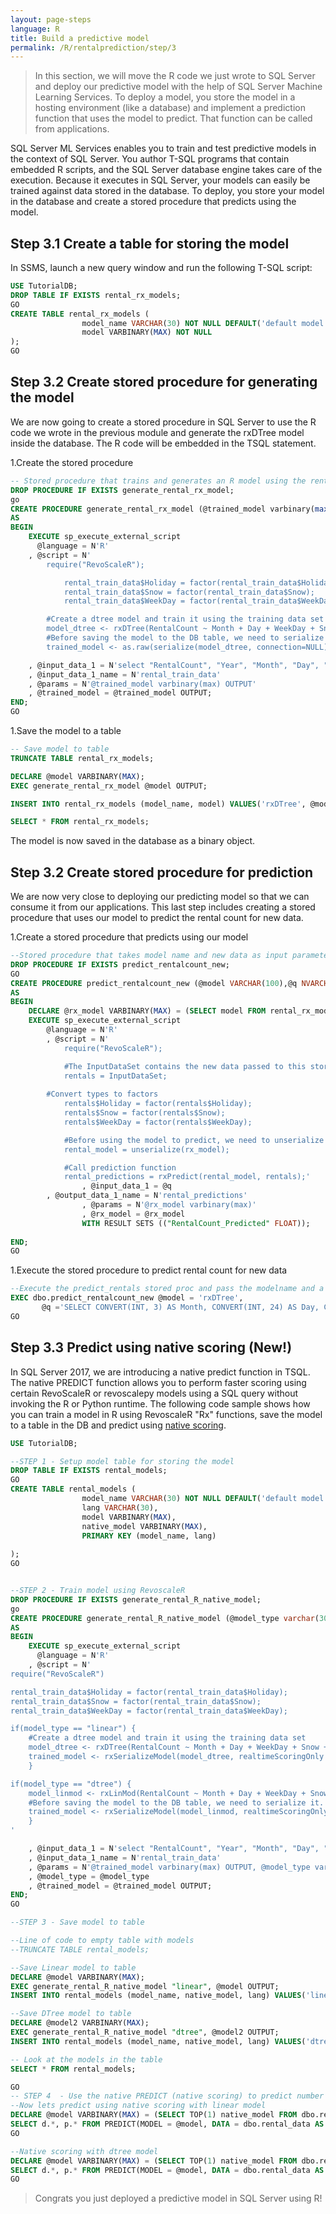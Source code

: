 ```yaml
---
layout: page-steps
language: R
title: Build a predictive model
permalink: /R/rentalprediction/step/3
---
```




>In this section, we will move the R code we just wrote to SQL Server and deploy our predictive model with the help of SQL Server Machine Learning Services.
>To deploy a model, you store the model in a hosting environment (like a database) and implement a prediction function that uses the model to predict.  That function can be called from applications.

SQL Server ML Services enables you to train and test predictive models in the context of SQL Server. You author T-SQL programs that contain embedded R scripts, and the SQL Server database engine takes care of the execution. Because it executes in SQL Server, your models can easily be trained against data stored in the database.
To deploy, you store your model in the database and create a stored procedure that predicts using the model.


## Step 3.1 Create a table for storing the model

In SSMS, launch a new query window and run the following T-SQL script:

```sql
USE TutorialDB;
DROP TABLE IF EXISTS rental_rx_models;
GO
CREATE TABLE rental_rx_models (
                model_name VARCHAR(30) NOT NULL DEFAULT('default model') PRIMARY KEY,
                model VARBINARY(MAX) NOT NULL
);
GO
```

## Step 3.2 Create stored procedure for generating the model

We are now going to create a stored procedure in SQL Server to use the R code we wrote in the previous module and generate the rxDTree model inside the database.
The R code will be embedded in the TSQL statement.

1.Create the stored procedure

```sql
-- Stored procedure that trains and generates an R model using the rental_data and a decision tree algorithm
DROP PROCEDURE IF EXISTS generate_rental_rx_model;
go
CREATE PROCEDURE generate_rental_rx_model (@trained_model varbinary(max) OUTPUT)
AS
BEGIN
    EXECUTE sp_execute_external_script
      @language = N'R'
    , @script = N'
        require("RevoScaleR");

			rental_train_data$Holiday = factor(rental_train_data$Holiday);
            rental_train_data$Snow = factor(rental_train_data$Snow);
            rental_train_data$WeekDay = factor(rental_train_data$WeekDay);

        #Create a dtree model and train it using the training data set
        model_dtree <- rxDTree(RentalCount ~ Month + Day + WeekDay + Snow + Holiday, data = rental_train_data);
        #Before saving the model to the DB table, we need to serialize it
        trained_model <- as.raw(serialize(model_dtree, connection=NULL));'

    , @input_data_1 = N'select "RentalCount", "Year", "Month", "Day", "WeekDay", "Snow", "Holiday" from dbo.rental_data where Year < 2015'
    , @input_data_1_name = N'rental_train_data'
    , @params = N'@trained_model varbinary(max) OUTPUT'
    , @trained_model = @trained_model OUTPUT;
END;
GO
```
1.Save the model to a table
```sql
-- Save model to table 
TRUNCATE TABLE rental_rx_models;

DECLARE @model VARBINARY(MAX);
EXEC generate_rental_rx_model @model OUTPUT;

INSERT INTO rental_rx_models (model_name, model) VALUES('rxDTree', @model);

SELECT * FROM rental_rx_models;
```

The model is now saved in the database as a binary object.

## Step 3.2 Create stored procedure for prediction

We are now very close to deploying our predicting model so that we can consume it from our applications.
This last step includes creating a stored procedure that uses our model to predict the rental count for new data.

1.Create a stored procedure that predicts using our model

```sql
--Stored procedure that takes model name and new data as input parameters and predicts the rental count for the new data
DROP PROCEDURE IF EXISTS predict_rentalcount_new;
GO
CREATE PROCEDURE predict_rentalcount_new (@model VARCHAR(100),@q NVARCHAR(MAX))
AS
BEGIN
    DECLARE @rx_model VARBINARY(MAX) = (SELECT model FROM rental_rx_models WHERE model_name = @model);
    EXECUTE sp_execute_external_script 
        @language = N'R'
        , @script = N'
            require("RevoScaleR");

            #The InputDataSet contains the new data passed to this stored proc. We will use this data to predict.
            rentals = InputDataSet;
            
        #Convert types to factors
            rentals$Holiday = factor(rentals$Holiday);
            rentals$Snow = factor(rentals$Snow);
            rentals$WeekDay = factor(rentals$WeekDay);

            #Before using the model to predict, we need to unserialize it
            rental_model = unserialize(rx_model);

            #Call prediction function
            rental_predictions = rxPredict(rental_model, rentals);'
                , @input_data_1 = @q
        , @output_data_1_name = N'rental_predictions'
                , @params = N'@rx_model varbinary(max)'
                , @rx_model = @rx_model
                WITH RESULT SETS (("RentalCount_Predicted" FLOAT));
   
END;
GO
```

1.Execute the stored procedure to predict rental count for new data  

```sql
--Execute the predict_rentals stored proc and pass the modelname and a query string with a set of features we want to use to predict the rental count
EXEC dbo.predict_rentalcount_new @model = 'rxDTree',
       @q ='SELECT CONVERT(INT, 3) AS Month, CONVERT(INT, 24) AS Day, CONVERT(INT, 4) AS WeekDay, CONVERT(INT, 1) AS Snow, CONVERT(INT, 1) AS Holiday';
GO
```

## Step 3.3 Predict using native scoring (New!)
In SQL Server 2017, we are introducing a native predict function in TSQL. The native PREDICT function allows you to perform faster scoring using certain RevoScaleR or revoscalepy models using a SQL query without invoking the R or Python runtime. The following code sample shows how you can train a model in R using RevoscaleR "Rx" functions, save the model to a table in the DB and predict using [native scoring](https://docs.microsoft.com/en-us/sql/advanced-analytics/sql-native-scoring).

```sql
USE TutorialDB;

--STEP 1 - Setup model table for storing the model
DROP TABLE IF EXISTS rental_models;
GO
CREATE TABLE rental_models (
                model_name VARCHAR(30) NOT NULL DEFAULT('default model'),
                lang VARCHAR(30),
				model VARBINARY(MAX),
				native_model VARBINARY(MAX),
				PRIMARY KEY (model_name, lang)
				
);
GO


--STEP 2 - Train model using RevoscaleR
DROP PROCEDURE IF EXISTS generate_rental_R_native_model;
go
CREATE PROCEDURE generate_rental_R_native_model (@model_type varchar(30), @trained_model varbinary(max) OUTPUT)
AS
BEGIN
    EXECUTE sp_execute_external_script
      @language = N'R'
    , @script = N'
require("RevoScaleR")

rental_train_data$Holiday = factor(rental_train_data$Holiday);
rental_train_data$Snow = factor(rental_train_data$Snow);
rental_train_data$WeekDay = factor(rental_train_data$WeekDay);

if(model_type == "linear") {
	#Create a dtree model and train it using the training data set
	model_dtree <- rxDTree(RentalCount ~ Month + Day + WeekDay + Snow + Holiday, data = rental_train_data);
	trained_model <- rxSerializeModel(model_dtree, realtimeScoringOnly = TRUE);
	}

if(model_type == "dtree") {
	model_linmod <- rxLinMod(RentalCount ~ Month + Day + WeekDay + Snow + Holiday, data = rental_train_data);
	#Before saving the model to the DB table, we need to serialize it. This time, as a native scoring model
	trained_model <- rxSerializeModel(model_linmod, realtimeScoringOnly = TRUE);
	}	
'

    , @input_data_1 = N'select "RentalCount", "Year", "Month", "Day", "WeekDay", "Snow", "Holiday" from dbo.rental_data where Year < 2015'
    , @input_data_1_name = N'rental_train_data'
    , @params = N'@trained_model varbinary(max) OUTPUT, @model_type varchar(30)'
	, @model_type = @model_type
    , @trained_model = @trained_model OUTPUT;
END;
GO

--STEP 3 - Save model to table

--Line of code to empty table with models
--TRUNCATE TABLE rental_models;

--Save Linear model to table
DECLARE @model VARBINARY(MAX);
EXEC generate_rental_R_native_model "linear", @model OUTPUT;
INSERT INTO rental_models (model_name, native_model, lang) VALUES('linear_model', @model, 'R');

--Save DTree model to table
DECLARE @model2 VARBINARY(MAX);
EXEC generate_rental_R_native_model "dtree", @model2 OUTPUT;
INSERT INTO rental_models (model_name, native_model, lang) VALUES('dtree_model', @model2, 'R');

-- Look at the models in the table
SELECT * FROM rental_models;

GO
-- STEP 4  - Use the native PREDICT (native scoring) to predict number of rentals for both models
--Now lets predict using native scoring with linear model
DECLARE @model VARBINARY(MAX) = (SELECT TOP(1) native_model FROM dbo.rental_models WHERE model_name = 'linear_model' AND lang = 'R');
SELECT d.*, p.* FROM PREDICT(MODEL = @model, DATA = dbo.rental_data AS d) WITH(RentalCount_Pred float) AS p;
GO

--Native scoring with dtree model
DECLARE @model VARBINARY(MAX) = (SELECT TOP(1) native_model FROM dbo.rental_models WHERE model_name = 'dtree_model' AND lang = 'R');
SELECT d.*, p.* FROM PREDICT(MODEL = @model, DATA = dbo.rental_data AS d) WITH(RentalCount_Pred float) AS p;
GO

```

> Congrats you just deployed a predictive model in SQL Server using R! 
